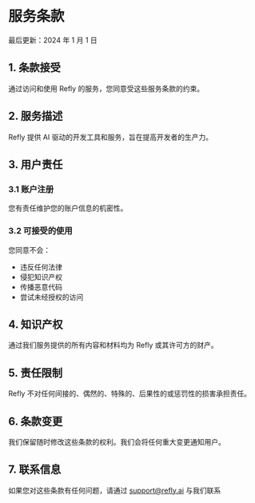 # 服务条款

最后更新：2024 年 1 月 1 日

## 1. 条款接受

通过访问和使用 Refly 的服务，您同意受这些服务条款的约束。

## 2. 服务描述

Refly 提供 AI 驱动的开发工具和服务，旨在提高开发者的生产力。

## 3. 用户责任

### 3.1 账户注册

您有责任维护您的账户信息的机密性。

### 3.2 可接受的使用

您同意不会：

- 违反任何法律
- 侵犯知识产权
- 传播恶意代码
- 尝试未经授权的访问

## 4. 知识产权

通过我们服务提供的所有内容和材料均为 Refly 或其许可方的财产。

## 5. 责任限制

Refly 不对任何间接的、偶然的、特殊的、后果性的或惩罚性的损害承担责任。

## 6. 条款变更

我们保留随时修改这些条款的权利。我们会将任何重大变更通知用户。

## 7. 联系信息

如果您对这些条款有任何问题，请通过 support@refly.ai 与我们联系
